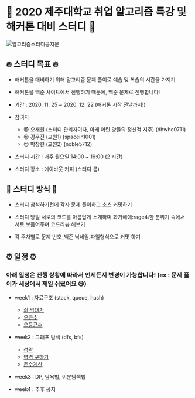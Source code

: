 # :bell: 2020 제주대학교 취업 알고리즘 특강 및 해커톤 대비 스터디 :bell:
![알고리즘스터디공지문](https://user-images.githubusercontent.com/41986911/100195553-dbf7f080-2f3a-11eb-925e-4100d1b6fc66.jpeg)

## :fire: 스터디 목표 :fire:
* 해커톤을 대비하기 위해 알고리즘 문제 풀이로 예습 및 복습의 시간을 가지기
* 해커톤을 백준 사이트에서 진행하기 때문에, 백준 문제로 진행합니다!

* 기간 : 2020. 11. 25 ~ 2020. 12. 22 (해커톤 시작 전날까지!)

* 참여자 
  * :smiling_imp: 오재원 (스터디 관리자이자, 아래 어린 양들의 정신적 지주) (dhwhc0711)
  * :neutral_face: 강우진 (교원1) (spacein1001)
  * :neutral_face: 박창헌 (교원2)  (noble5712)
  
* 스터디 시간 : 매주 월요일 14:00 ~ 16:00 (2 시간)

* 스터디 장소 : 에이바웃 커피 (스터디 룸)

## :school_satchel: 스터디 방식 :school_satchel:
* 스터디 참석하기전에 각자 문제 풀이하고 소스 커밋하기

* 스터디 당일 서로의 코드를 아름답게 소개하며 화기애애:rage4:한 분위기 속에서 서로 보듬어주며 코드리뷰 해보기

* 각 주차별로 문제 번호_백준 닉네임.파일형식으로 커밋 하기

## :alarm_clock: 일정 :alarm_clock:

### 아래 일정은 진행 상황에 따라서 언제든지 변경이 가능합니다! (ex : 문제 풀이가 세상에서 제일 쉬웠어요 :laughing:)

* week1 : 자료구조 (stack, queue, hash)
  * [쇠 막대기](https://www.acmicpc.net/problem/10799)
  * [오큰수](https://www.acmicpc.net/problem/17298)
  * [오등큰수](https://www.acmicpc.net/problem/17299)
* week2 : 그래프 탐색 (dfs, bfs)
  * [성곽](https://www.acmicpc.net/problem/2234)
  * [영역 구하기](https://www.acmicpc.net/problem/2583)
  * [촌수계산](https://www.acmicpc.net/problem/2644)

* week3 : DP, 탐욕법, 이분탐색법

* week4 : 추후 공지
